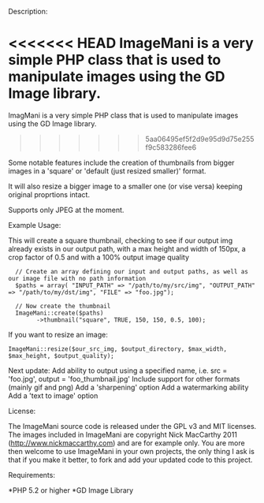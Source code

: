 Description:

<<<<<<< HEAD
ImageMani is a very simple PHP class that is used to manipulate images using the GD Image library.  
=======
ImagMani is a very simple PHP class that is used to manipulate images using the GD Image library.  
>>>>>>> 5aa06495ef5f2d9e95d9d75e255f9c583286fee6

Some notable features include the creation of thumbnails from bigger images in a 'square' or 'default (just resized smaller)' format.

It will also resize a bigger image to a smaller one (or vise versa) keeping original proprtions intact.

Supports only JPEG at the moment.

Example Usage:

This will create a square thumbnail, checking to see if our output img already exists in our output path, with a max height and width of 150px, a crop factor of 0.5 and with a 100% output image quality

      // Create an array defining our input and output paths, as well as our image file with no path information
      $paths = array( "INPUT_PATH" => "/path/to/my/src/img", "OUTPUT_PATH" => "/path/to/my/dst/img", "FILE" => "foo.jpg");

      // Now create the thumbnail 
      ImageMani::create($paths)
      		->thumbnail("square", TRUE, 150, 150, 0.5, 100);

If you want to resize an image:

	ImageMani::resize($our_src_img, $output_directory, $max_width, $max_height, $output_quality);



Next update:
      Add ability to output using a specified name, i.e. src = 'foo.jpg', output = 'foo_thumbnail.jpg'
      Include support for other formats (mainly gif and png)
      Add a 'sharpening' option
      Add a watermarking ability
      Add a 'text to image' option

License:

The ImageMani source code is released under the GPL v3 and MIT licenses.  The images included in ImageMani are copyright Nick MacCarthy 2011 (http://www.nickmaccarthy.com) and are for example only.  You are more then welcome to use ImageMani in your own projects, the only thing I ask is that if you make it better, to fork and add your updated code to this project.

Requirements:

*PHP 5.2 or higher
*GD Image Library

